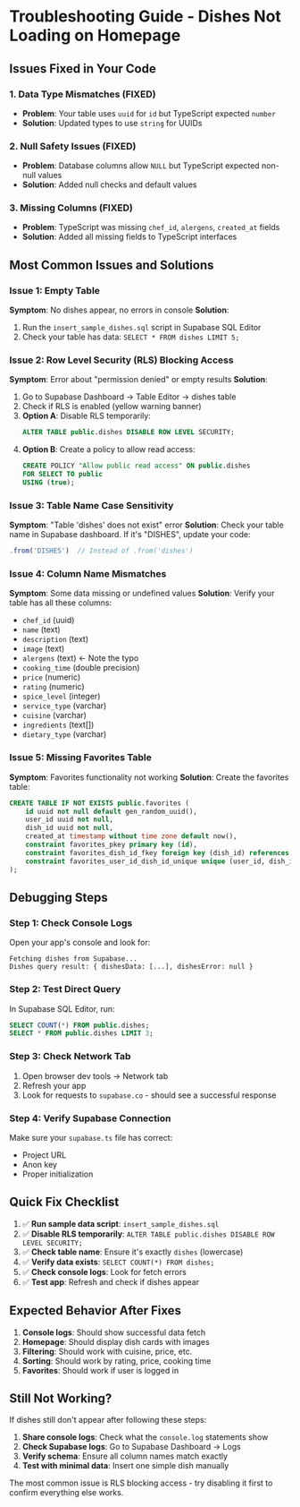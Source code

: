 # Troubleshooting Guide - Dishes Not Loading on Homepage

## Issues Fixed in Your Code

### 1. **Data Type Mismatches (FIXED)**
- **Problem**: Your table uses `uuid` for `id` but TypeScript expected `number`
- **Solution**: Updated types to use `string` for UUIDs

### 2. **Null Safety Issues (FIXED)**
- **Problem**: Database columns allow `NULL` but TypeScript expected non-null values
- **Solution**: Added null checks and default values

### 3. **Missing Columns (FIXED)**
- **Problem**: TypeScript was missing `chef_id`, `alergens`, `created_at` fields
- **Solution**: Added all missing fields to TypeScript interfaces

## Most Common Issues and Solutions

### Issue 1: Empty Table
**Symptom**: No dishes appear, no errors in console
**Solution**: 
1. Run the `insert_sample_dishes.sql` script in Supabase SQL Editor
2. Check your table has data: `SELECT * FROM dishes LIMIT 5;`

### Issue 2: Row Level Security (RLS) Blocking Access
**Symptom**: Error about "permission denied" or empty results
**Solution**:
1. Go to Supabase Dashboard → Table Editor → dishes table
2. Check if RLS is enabled (yellow warning banner)
3. **Option A**: Disable RLS temporarily:
   ```sql
   ALTER TABLE public.dishes DISABLE ROW LEVEL SECURITY;
   ```
4. **Option B**: Create a policy to allow read access:
   ```sql
   CREATE POLICY "Allow public read access" ON public.dishes
   FOR SELECT TO public
   USING (true);
   ```

### Issue 3: Table Name Case Sensitivity
**Symptom**: "Table 'dishes' does not exist" error
**Solution**: Check your table name in Supabase dashboard. If it's "DISHES", update your code:
```typescript
.from('DISHES')  // Instead of .from('dishes')
```

### Issue 4: Column Name Mismatches
**Symptom**: Some data missing or undefined values
**Solution**: Verify your table has all these columns:
- `chef_id` (uuid)
- `name` (text)
- `description` (text)
- `image` (text)
- `alergens` (text) ← Note the typo
- `cooking_time` (double precision)
- `price` (numeric)
- `rating` (numeric)
- `spice_level` (integer)
- `service_type` (varchar)
- `cuisine` (varchar)
- `ingredients` (text[])
- `dietary_type` (varchar)

### Issue 5: Missing Favorites Table
**Symptom**: Favorites functionality not working
**Solution**: Create the favorites table:
```sql
CREATE TABLE IF NOT EXISTS public.favorites (
    id uuid not null default gen_random_uuid(),
    user_id uuid not null,
    dish_id uuid not null,
    created_at timestamp without time zone default now(),
    constraint favorites_pkey primary key (id),
    constraint favorites_dish_id_fkey foreign key (dish_id) references dishes(id) on delete cascade,
    constraint favorites_user_id_dish_id_unique unique (user_id, dish_id)
);
```

## Debugging Steps

### Step 1: Check Console Logs
Open your app's console and look for:
```
Fetching dishes from Supabase...
Dishes query result: { dishesData: [...], dishesError: null }
```

### Step 2: Test Direct Query
In Supabase SQL Editor, run:
```sql
SELECT COUNT(*) FROM public.dishes;
SELECT * FROM public.dishes LIMIT 3;
```

### Step 3: Check Network Tab
1. Open browser dev tools → Network tab
2. Refresh your app
3. Look for requests to `supabase.co` - should see a successful response

### Step 4: Verify Supabase Connection
Make sure your `supabase.ts` file has correct:
- Project URL
- Anon key
- Proper initialization

## Quick Fix Checklist

1. ✅ **Run sample data script**: `insert_sample_dishes.sql`
2. ✅ **Disable RLS temporarily**: `ALTER TABLE public.dishes DISABLE ROW LEVEL SECURITY;`
3. ✅ **Check table name**: Ensure it's exactly `dishes` (lowercase)
4. ✅ **Verify data exists**: `SELECT COUNT(*) FROM dishes;`
5. ✅ **Check console logs**: Look for fetch errors
6. ✅ **Test app**: Refresh and check if dishes appear

## Expected Behavior After Fixes

1. **Console logs**: Should show successful data fetch
2. **Homepage**: Should display dish cards with images
3. **Filtering**: Should work with cuisine, price, etc.
4. **Sorting**: Should work by rating, price, cooking time
5. **Favorites**: Should work if user is logged in

## Still Not Working?

If dishes still don't appear after following these steps:

1. **Share console logs**: Check what the `console.log` statements show
2. **Check Supabase logs**: Go to Supabase Dashboard → Logs
3. **Verify schema**: Ensure all column names match exactly
4. **Test with minimal data**: Insert one simple dish manually

The most common issue is RLS blocking access - try disabling it first to confirm everything else works.